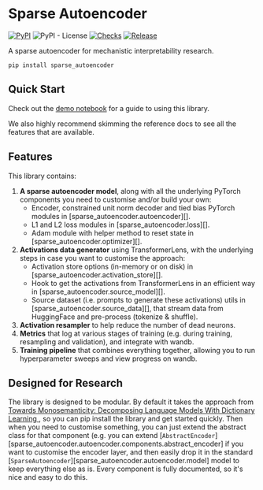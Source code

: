 # Sparse Autoencoder

[![PyPI](https://img.shields.io/pypi/v/sparse_autoencoder?color=blue)](https://pypi.org/project/transformer-lens/)
![PyPI - License](https://img.shields.io/pypi/l/sparse_autoencoder?color=blue)
[![Checks](https://github.com/alan-cooney/sparse_autoencoder/actions/workflows/checks.yml/badge.svg)](https://github.com/alan-cooney/sparse_autoencoder/actions/workflows/checks.yml)
[![Release](https://github.com/alan-cooney/sparse_autoencoder/actions/workflows/release.yml/badge.svg)](https://github.com/alan-cooney/sparse_autoencoder/actions/workflows/release.yml)

A sparse autoencoder for mechanistic interpretability research.

```shell
pip install sparse_autoencoder
```

## Quick Start

Check out the [demo notebook](demo) for a guide to using this library.

We also highly recommend skimming the reference docs to see all the features that are available.

## Features

This library contains:

   1. **A sparse autoencoder model**, along with all the underlying PyTorch components you need to
      customise and/or build your own:
      - Encoder, constrained unit norm decoder and tied bias PyTorch modules in
        [sparse_autoencoder.autoencoder][].
      - L1 and L2 loss modules in [sparse_autoencoder.loss][].
      - Adam module with helper method to reset state in [sparse_autoencoder.optimizer][].
   2. **Activations data generator** using TransformerLens, with the underlying steps in case you
      want to customise the approach:
      - Activation store options (in-memory or on disk) in [sparse_autoencoder.activation_store][].
      - Hook to get the activations from TransformerLens in an efficient way in
        [sparse_autoencoder.source_model][].
      - Source dataset (i.e. prompts to generate these activations) utils in
        [sparse_autoencoder.source_data][], that stream data from HuggingFace and pre-process
        (tokenize & shuffle).
   3. **Activation resampler** to help reduce the number of dead neurons.
   4. **Metrics** that log at various stages of training (e.g. during training, resampling and
      validation), and integrate with wandb.
   5. **Training pipeline** that combines everything together, allowing you to run hyperparameter
      sweeps and view progress on wandb.

## Designed for Research

The library is designed to be modular. By default it takes the approach from [Towards
Monosemanticity: Decomposing Language Models With Dictionary Learning
](https://transformer-circuits.pub/2023/monosemantic-features/index.html), so you can pip install
the library and get started quickly. Then when you need to customise something, you can just extend
the abstract class for that component (e.g. you can extend
[`AbstractEncoder`][sparse_autoencoder.autoencoder.components.abstract_encoder] if you want to
customise the encoder layer, and then easily drop it in the standard
[`SparseAutoencoder`][sparse_autoencoder.autoencoder.model] model to keep everything else as is.
Every component is fully documented, so it's nice and easy to do this.
